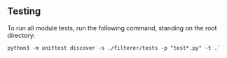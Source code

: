 ## Testing
To run all module tests, run the following command, standing on the root directory:
```
python3 -m unittest discover -s ./filterer/tests -p "test*.py" -t .`
```
